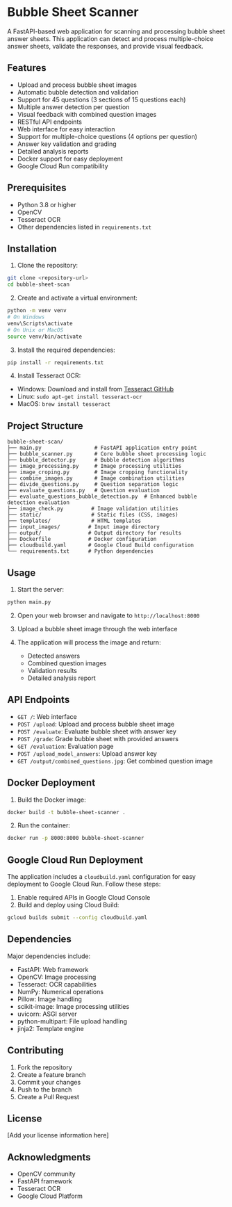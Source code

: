 # Bubble Sheet Scanner

A FastAPI-based web application for scanning and processing bubble sheet answer sheets. This application can detect and process multiple-choice answer sheets, validate the responses, and provide visual feedback.

## Features

- Upload and process bubble sheet images
- Automatic bubble detection and validation
- Support for 45 questions (3 sections of 15 questions each)
- Multiple answer detection per question
- Visual feedback with combined question images
- RESTful API endpoints
- Web interface for easy interaction
- Support for multiple-choice questions (4 options per question)
- Answer key validation and grading
- Detailed analysis reports
- Docker support for easy deployment
- Google Cloud Run compatibility

## Prerequisites

- Python 3.8 or higher
- OpenCV
- Tesseract OCR
- Other dependencies listed in `requirements.txt`

## Installation

1. Clone the repository:
```bash
git clone <repository-url>
cd bubble-sheet-scan
```

2. Create and activate a virtual environment:
```bash
python -m venv venv
# On Windows
venv\Scripts\activate
# On Unix or MacOS
source venv/bin/activate
```

3. Install the required dependencies:
```bash
pip install -r requirements.txt
```

4. Install Tesseract OCR:
- Windows: Download and install from [Tesseract GitHub](https://github.com/UB-Mannheim/tesseract/wiki)
- Linux: `sudo apt-get install tesseract-ocr`
- MacOS: `brew install tesseract`

## Project Structure

```
bubble-sheet-scan/
├── main.py                 # FastAPI application entry point
├── bubble_scanner.py       # Core bubble sheet processing logic
├── bubble_detector.py      # Bubble detection algorithms
├── image_processing.py     # Image processing utilities
├── image_croping.py        # Image cropping functionality
├── combine_images.py       # Image combination utilities
├── divide_questions.py     # Question separation logic
├── evaluate_questions.py   # Question evaluation
├── evaluate_questions_bubble_detection.py  # Enhanced bubble detection evaluation
├── image_check.py         # Image validation utilities
├── static/                # Static files (CSS, images)
├── templates/             # HTML templates
├── input_images/         # Input image directory
├── output/               # Output directory for results
├── Dockerfile            # Docker configuration
├── cloudbuild.yaml       # Google Cloud Build configuration
└── requirements.txt      # Python dependencies
```

## Usage

1. Start the server:
```bash
python main.py
```

2. Open your web browser and navigate to `http://localhost:8000`

3. Upload a bubble sheet image through the web interface

4. The application will process the image and return:
   - Detected answers
   - Combined question images
   - Validation results
   - Detailed analysis report

## API Endpoints

- `GET /`: Web interface
- `POST /upload`: Upload and process bubble sheet image
- `POST /evaluate`: Evaluate bubble sheet with answer key
- `POST /grade`: Grade bubble sheet with provided answers
- `GET /evaluation`: Evaluation page
- `POST /upload_model_answers`: Upload answer key
- `GET /output/combined_questions.jpg`: Get combined question image

## Docker Deployment

1. Build the Docker image:
```bash
docker build -t bubble-sheet-scanner .
```

2. Run the container:
```bash
docker run -p 8000:8000 bubble-sheet-scanner
```

## Google Cloud Run Deployment

The application includes a `cloudbuild.yaml` configuration for easy deployment to Google Cloud Run. Follow these steps:

1. Enable required APIs in Google Cloud Console
2. Build and deploy using Cloud Build:
```bash
gcloud builds submit --config cloudbuild.yaml
```

## Dependencies

Major dependencies include:
- FastAPI: Web framework
- OpenCV: Image processing
- Tesseract: OCR capabilities
- NumPy: Numerical operations
- Pillow: Image handling
- scikit-image: Image processing utilities
- uvicorn: ASGI server
- python-multipart: File upload handling
- jinja2: Template engine

## Contributing

1. Fork the repository
2. Create a feature branch
3. Commit your changes
4. Push to the branch
5. Create a Pull Request

## License

[Add your license information here]

## Acknowledgments

- OpenCV community
- FastAPI framework
- Tesseract OCR
- Google Cloud Platform 